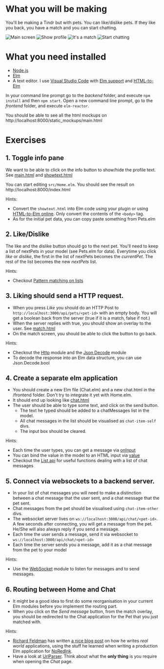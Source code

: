 # What you will be making

You'll be making a Tindr but with pets. You can like/dislike pets. If they like you back, you have a match and you can start chatting.

![Main screen](/screenshots/screen1.png?raw=true)
![Show profile](/screenshots/screen2.png?raw=true)
![It's a match](/screenshots/screen3.png?raw=true)
![Start chatting](/screenshots/screen4.png?raw=true)

# What you need installed

* [Node.js](http://nodejs.org)
* [Elm](http://elm-lang.org)
* A text editor. I use [Visual Studio Code](http://code.visualstudio.com) with [Elm support](https://marketplace.visualstudio.com/items?itemName=sbrink.elm) and [HTML-to-Elm](https://marketplace.visualstudio.com/items?itemName=Rubymaniac.vscode-html-to-elm)

In your command line prompt go to the _backend_ folder, and execute `npm install` and then `npm start`.
Open a new command line prompt, go to the _frontend_ folder, and execute `elm-reactor`.

You should be able to see all the html mockups on http://localhost:8000/static_mockups/main.html

# Exercises

## 1. Toggle info pane

We want to be able to click on the info button to show/hide the profile text. See [main.html](http://localhost:8000/static_mockups/main.html) and [showtext.html](http://localhost:8000/static_mockups/showtext.html)

You can start editing `src/Home.elm`. You should see the result on http://localhost:8000/index.html

Hints:
- Convert the `showtext.html` into Elm code using your plugin or using [HTML-to-Elm online](https://mbylstra.github.io/html-to-elm/). Only convert the contents of the `<body>` tag.
- As for the initial pet data, you can copy paste something from Pets.elm

## 2. Like/Dislike

The like and the dislike button should go to the next pet. You'll need to keep a list of nextPets in your model (see Pets.elm for data).
Everytime you click _like_ or _dislike_, the first in the list of nextPets becomes the _currentPet_. The rest of the list becomes the new _nextPets_ list.

Hints:
- Checkout [Pattern matching on lists](https://gist.github.com/yang-wei/4f563fbf81ff843e8b1e)

## 3. Liking should send a HTTP request.

- When you press _Like_ you should do an HTTP Post to `http://localhost:3000/api/pets/<pet-id>` with an empty body. You will get a boolean back from the server (true if it is a match, false if not.)
- When the server replies with true, you should show an overlay to the user. See [match.html](http://localhost:8000/static_mockups/match.html)
- On the match screen, you should be able to click the button to go back.

Hints:
- Checkout the [Http](http://package.elm-lang.org/packages/elm-lang/http/latest) module and the [Json Decode](http://package.elm-lang.org/packages/elm-lang/core/5.0.0/Json-Decode) module
- To decode the response into an Elm data structure, you can use Json.Decode.bool 

## 4. Create a separate elm application

- You should create a new Elm file (Chat.elm) and a new chat.html in the /frontend folder. Don't try to integrate it yet with Home.elm.
- It should end up looking like [chat.html](http://localhost:8000/static_mockups/chat.html)
- The user should be able to type some text, and click on the send button. 
    - The text he typed should be added to a chatMessages list in the model.
    - All chat messages in the list should be visualised as `chat-item-self` divs.
    - The input box should be cleared.

Hints:
- Each time the user types, you can get a message via [onInput](http://package.elm-lang.org/packages/elm-lang/html/2.0.0/Html-Events#onInput)
- You can bind the value in the model to an HTML input via [value](http://package.elm-lang.org/packages/elm-lang/html/2.0.0/Html-Attributes#value)
- Checkout the [List api](http://package.elm-lang.org/packages/elm-lang/core/5.0.0/List) for useful functions dealing with a list of chat messages

## 5. Connect via websockets to a backend server.

- In your list of chat messages you will need to make a distinction between a chat message that the user sent, and a chat message that the pet sent.
- Chat messages from the pet should be visualised using `chat-item-other` divs.
- The websocket server lives on `ws://localhost:3000/api/chat/<pet-id>`. A few seconds after connecting, you will get a message from the pet. He/She will also always reply if you send a message.
- Each time the user sends a message, send it via websocket to `ws://localhost:3000/api/chat/<pet-id>`
- Each time the server sends you a message, add it as a chat message from the pet to your model

Hints:
- Use the [WebSocket](http://package.elm-lang.org/packages/elm-lang/websocket/latest) module to listen for messages and to send messages.

## 6. Routing between Home and Chat

- It might be a good idea to first do some reorganisation in your current Elm modules before you implement the routing part.
- When you click on the _Send message_ button, from the match overlay, you should be redirected to the Chat application for the Pet that you just matched with.

Hints:
- [Richard Feldman](https://twitter.com/rtfeldman) has written [a nice blog post](https://dev.to/rtfeldman/tour-of-an-open-source-elm-spa) on how he writes _real world_ applications, using the stuff he learned when writing a production Elm application for [NoRedInk](https://tech.noredink.com).
- Have a look at [UrlParser](http://package.elm-lang.org/packages/evancz/url-parser/latest). Think about what the **only thing** is you require when opening the _Chat_ page.
